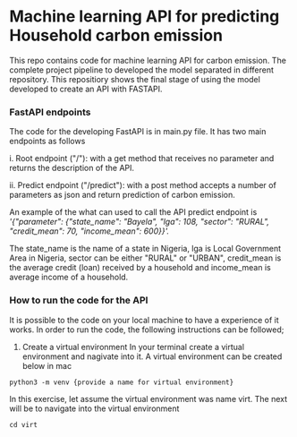 # Machine learning API for predicting Household carbon emission 
This repo contains code for machine learning API for carbon emission. The complete project pipeline to developed the model separated in different repository. This repositiory shows the final stage of using the model developed to create an API with FASTAPI.


### FastAPI endpoints
The code for the developing FastAPI is in main.py file. It has two main endpoints as follows


i. Root endpoint ("/"): with a get method that receives no parameter and returns the description of the API.


ii. Predict endpoint ("/predict"): with a post method accepts a number of parameters as json and return prediction of carbon emission. 

An example of the what can used to call the API predict endpoint is *'{"parameter": {"state_name": "Bayela", "lga": 108, "sector": "RURAL", "credit_mean": 70, "income_mean": 600}}'.*

The state_name is the name of a state in Nigeria, lga is Local Government Area in Nigeria, sector can be either "RURAL" or "URBAN", credit_mean is the average credit (loan) received by a household and income_mean is average income of a household.


### How to run the code for the API
It is possible to the code on your local machine to have a experience of it works. In order to run the code, the following instructions can be followed;


1. Create a virtual environment 
In your terminal create a virtual environment and nagivate into it. A virtual environment can be created below in mac

  ```python3 -m venv {provide a name for virtual environment}```
  
In this exercise, let assume the virtual environment was name virt. The next will be to navigate into the virtual environment

  ```cd virt ```





